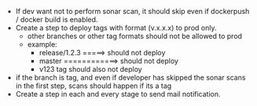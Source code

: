 * If dev want not to perform sonar scan, it should skip even if dockerpush / docker build is enabled. 
* Create a step to deploy tags with format (v.x.x.x) to prod only.
    * other branches or other tag formats should not be allowed to prod
    * example: 
        * release/1.2.3 =====> should not deploy
        * master ============> should not deploy
        * v123 tag should also not deploy 
* if the branch is tag, and even if developer has skipped the sonar scans in the first step, scans should happen if its a tag 
* Create a step in each and every stage to send mail notification. 
